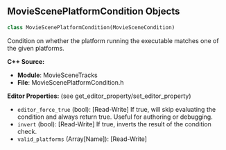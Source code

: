 ## MovieScenePlatformCondition Objects

```python
class MovieScenePlatformCondition(MovieSceneCondition)
```

Condition on whether the platform running the executable matches one of the given platforms.

**C++ Source:**

- **Module**: MovieSceneTracks
- **File**: MovieScenePlatformCondition.h

**Editor Properties:** (see get_editor_property/set_editor_property)

- ``editor_force_true`` (bool):  [Read-Write] If true, will skip evaluating the condition and always return true. Useful for authoring or debugging.
- ``invert`` (bool):  [Read-Write] If true, inverts the result of the condition check.
- ``valid_platforms`` (Array[Name]):  [Read-Write]

<a id="unreal.MovieSceneCustomBinding"></a>